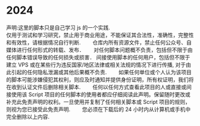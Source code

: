 # 2024
声明:这里的脚本只是自己学习 js 的一个实践.　　  
仅用于测试和学习研究，禁止用于商业用途，不能保证其合法性，准确性，完整性和有效性，请根据情况自行判断.　　
仓库内所有资源文件，禁止任何公众号、自媒体进行任何形式的转载、发布．　　
对任何脚本问题概不负责，包括但不限于由任何脚本错误导致的任何损失或损害．
间接使用脚本的任何用户，包括但不限于建立 VPS 或在某些行为违反国家/地区法律或相关法规的情况下进行传播, 对于由此引起的任何隐私泄漏或其他后果概不负责.　　
如果任何单位或个人认为该项目的脚本可能涉嫌侵犯其权利，则应及时通知并提供身份证明，所有权证明，我们将在收到认证文件后删除相关脚本.　　
任何以任何方式查看此项目的人或直接或间接使用该 Script 项目的任何脚本的使用者都应仔细阅读此声明。保留随时更改或补充此免责声明的权利。一旦使用并复制了任何相关脚本或 Script 项目的规则，则视为您已接受此免责声明.　　
您必须在下载后的 24 小时内从计算机或手机中完全删除以上内容.
